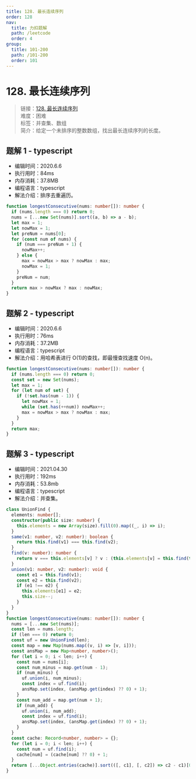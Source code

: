 ```yaml
---
title: 128. 最长连续序列
order: 128
nav:
  title: 力扣题解
  path: /leetcode
  order: 4
group:
  title: 101-200
  path: /101-200
  order: 101
---
```


# 128. 最长连续序列

> 链接：[128. 最长连续序列](https://leetcode-cn.com/problems/longest-consecutive-sequence/)  
> 难度：困难  
> 标签：并查集、数组  
> 简介：给定一个未排序的整数数组，找出最长连续序列的长度。

## 题解 1 - typescript

- 编辑时间：2020.6.6
- 执行用时：84ms
- 内存消耗：37.8MB
- 编程语言：typescript
- 解法介绍：排序去重遍历。

```typescript
function longestConsecutive(nums: number[]): number {
  if (nums.length === 0) return 0;
  nums = [...new Set(nums)].sort((a, b) => a - b);
  let max = 1;
  let nowMax = 1;
  let preNum = nums[0];
  for (const num of nums) {
    if (num === preNum + 1) {
      nowMax++;
    } else {
      max = nowMax > max ? nowMax : max;
      nowMax = 1;
    }
    preNum = num;
  }
  return max > nowMax ? max : nowMax;
}
```

## 题解 2 - typescript

- 编辑时间：2020.6.6
- 执行用时：76ms
- 内存消耗：37.2MB
- 编程语言：typescript
- 解法介绍：用哈希表进行 O(1)的查找，即最慢查找速度 O(n)。

```typescript
function longestConsecutive(nums: number[]): number {
  if (nums.length === 0) return 0;
  const set = new Set(nums);
  let max = 1;
  for (let num of set) {
    if (!set.has(num - 1)) {
      let nowMax = 1;
      while (set.has(++num)) nowMax++;
      max = nowMax > max ? nowMax : max;
    }
  }
  return max;
}
```

## 题解 3 - typescript

- 编辑时间：2021.04.30
- 执行用时：192ms
- 内存消耗：53.8mb
- 编程语言：typescript
- 解法介绍：并查集。

```typescript
class UnionFind {
  elements: number[];
  constructor(public size: number) {
    this.elements = new Array(size).fill(0).map((_, i) => i);
  }
  same(v1: number, v2: number): boolean {
    return this.find(v1) === this.find(v2);
  }
  find(v: number): number {
    return v === this.elements[v] ? v : (this.elements[v] = this.find(this.elements[v]));
  }
  union(v1: number, v2: number): void {
    const e1 = this.find(v1);
    const e2 = this.find(v2);
    if (e1 !== e2) {
      this.elements[e1] = e2;
      this.size--;
    }
  }
}
function longestConsecutive(nums: number[]): number {
  nums = [...new Set(nums)];
  const len = nums.length;
  if (len === 0) return 0;
  const uf = new UnionFind(len);
  const map = new Map(nums.map((v, i) => [v, i]));
  const ansMap = new Map<number, number>();
  for (let i = 0; i < len; i++) {
    const num = nums[i];
    const num_minus = map.get(num - 1);
    if (num_minus) {
      uf.union(i, num_minus);
      const index = uf.find(i);
      ansMap.set(index, (ansMap.get(index) ?? 0) + 1);
    }
    const num_add = map.get(num + 1);
    if (num_add) {
      uf.union(i, num_add);
      const index = uf.find(i);
      ansMap.set(index, (ansMap.get(index) ?? 0) + 1);
    }
  }
  const cache: Record<number, number> = {};
  for (let i = 0; i < len; i++) {
    const num = uf.find(i);
    cache[num] = (cache[num] ?? 0) + 1;
  }
  return [...Object.entries(cache)].sort(([, c1], [, c2]) => c2 - c1)[0][1];
}
```
